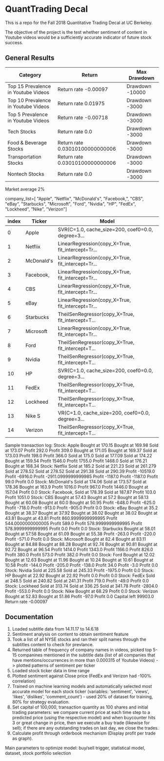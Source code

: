 # QuantTrading Decal

This is a repo for the Fall 2018 Quantitative Trading Decal at UC Berkeley.

The objective of the project is the test whether sentiment of content in Youtube videos would be a sufficiently accurate indicator of future stock success.

## General Results
Category | Return | Max Drawdown
--- | --- | --- |
Top 15 Prevalence in Youtube Videos | Return rate -0.00097 | Drawdown -10000
Top 10 Prevalence in Youtube Videos | Return rate 0.01975| Drawdown -3000
Top 5 Prevalence in Youtube Videos | Return rate -0.00718| Drawdown -3000
Tech Stocks | Return rate 0.0| Drawdown -3000
Food & Beverage Stocks | Return rate 0.03010100000000006| Drawdown -3000
Transportation Stocks | Return rate 0.03010100000000006| Drawdown -3000
Nontech Stocks |  Return rate 0.0 | Drawdown -3000

Market average 2%

company_list=[
"Apple",
"Netflix",
"McDonald's",
"Facebook,",
"CBS",
"eBay",
"Starbucks",
"Microsoft",
"Ford",
"Nvidia",
"HP",
"FedEx",
"Lockheed",
"Nike",
"Verizon"]

index | Ticker| Model
--- | --- | --- |
0	|Apple	|SVR(C=1.0, cache_size=200, coef0=0.0, degree=3...
1	|Netflix	|LinearRegression(copy_X=True, fit_intercept=Tr...
2	|McDonald's|	LinearRegression(copy_X=True, fit_intercept=Tr...
3	|Facebook,|	LinearRegression(copy_X=True, fit_intercept=Tr...
4	|CBS	|LinearRegression(copy_X=True, fit_intercept=Tr...
5	|eBay|	LinearRegression(copy_X=True, fit_intercept=Tr...
6	|Starbucks|	TheilSenRegressor(copy_X=True, fit_intercept=T...
7	|Microsoft	|LinearRegression(copy_X=True, fit_intercept=Tr...
8|	Ford	|TheilSenRegressor(copy_X=True, fit_intercept=T...
9|	Nvidia|	TheilSenRegressor(copy_X=True, fit_intercept=T...
10|	HP|	SVR(C=1.0, cache_size=200, coef0=0.0, degree=3...
11|	FedEx|	TheilSenRegressor(copy_X=True, fit_intercept=T...
12|	Lockheed	|TheilSenRegressor(copy_X=True, fit_intercept=T...
13|	Nike	S|VR(C=1.0, cache_size=200, coef0=0.0, degree=3...
14|	Verizon	|TheilSenRegressor(copy_X=True, fit_intercept=T...

Sample transaction log:
Stock:  Apple
Bought at 170.15
Bought at 169.98
Sold at 173.07
Profit 292.0
Profit 309.0
Bought at 171.05
Bought at 169.37
Sold at 173.03
Profit 198.0
Profit 366.0
Sold at 175.0
Sold at 177.09
Sold at 174.22
Bought at 159.54
Profit 1546.0
Profit 1755.0
Profit 1468.0
Sold at 176.21
Bought at 168.34
Stock:  Netflix
Sold at 185.2
Sold at 221.23
Sold at 261.279
Sold at 278.52
Sold at 278.52
Sold at 291.38
Sold at 290.39
Profit -10519.0
Profit -6916.0
Profit -2911.0999999999985
Profit -1187.0
Profit -1187.0
Profit 99.0
Profit 0.0
Stock:  McDonald's
Sold at 174.06
Sold at 173.57
Sold at 178.36
Bought at 163.9
Profit 1016.0
Profit 967.0
Profit 1446.0
Bought at 157.04
Profit 0.0
Stock:  Facebook,
Sold at 178.39
Sold at 187.87
Profit 103.0
Profit 1051.0
Stock:  CBS
Bought at 57.43
Bought at 57.2
Bought at 58.13
Bought at 60.08
Bought at 60.0
Bought at 50.95
Profit -648.0
Profit -625.0
Profit -718.0
Profit -913.0
Profit -905.0
Profit 0.0
Stock:  eBay
Bought at 35.2
Bought at 38.37
Bought at 37.92
Bought at 38.02
Bought at 38.02
Bought at 43.81
Bought at 43.81
Profit 860.9999999999995
Profit 544.0000000000005
Profit 589.0
Profit 578.9999999999995
Profit 578.9999999999995
Profit 0.0
Profit 0.0
Stock:  Starbucks
Bought at 58.01
Bought at 57.58
Bought at 61.09
Bought at 55.38
Profit -263.0
Profit -220.0
Profit -571.0
Profit 0.0
Stock:  Microsoft
Bought at 82.4
Bought at 83.11
Bought at 84.88
Bought at 88.28
Bought at 92.74
Bought at 90.81
Bought at 92.72
Bought at 96.54
Profit 1414.0
Profit 1343.0
Profit 1166.0
Profit 826.0
Profit 380.0
Profit 573.0
Profit 382.0
Profit 0.0
Stock:  Ford
Bought at 12.02
Bought at 12.63
Bought at 11.96
Bought at 10.24
Bought at 10.61
Bought at 10.58
Profit -144.0
Profit -205.0
Profit -138.0
Profit 34.0
Profit -3.0
Profit 0.0
Stock:  Nvidia
Sold at 225.58
Sold at 245.33
Profit -1975.0
Profit 0.0
Stock:  HP
Bought at 22.92
Bought at 22.92
Profit 0.0
Profit 0.0
Stock:  FedEx
Sold at 248.5
Sold at 240.82
Sold at 241.31
Profit 719.0
Profit -49.0
Profit 0.0
Stock:  Lockheed
Sold at 313.74
Sold at 336.25
Sold at 341.78
Profit -2804.0
Profit -553.0
Profit 0.0
Stock:  Nike
Bought at 68.29
Profit 0.0
Stock:  Verizon
Bought at 52.83
Bought at 51.86
Profit -97.0
Profit 0.0
Capital left 99903.0
Return rate -0.00097

## Documentation

1. Loaded subtitle data from 14.11.17 to 14.6.18
2. Sentiment analysis on content to obtain sentiment feature
3. Took a list of all NYSE stocks and ran their split names through the subtitles content to check for prevlance.
4. Returned table of frequency of company names in videos, picked top 5-15 companines mentioned in the subtitle data (list of all companies that have mentions/occurrences in more than 0.000315 of Youtube Videos) -> plotted patterns of sentiment per ticker
5. Loaded stock ticker data in time range
6. Plotted sentiment against Close price (FedEx and Verizon had -100% correlation)
7. Trained on machine learning models and automatically selected most accurate model for each stock ticker (variables: 'sentiment', 'views', 'likes', 'dislikes', 'comment_count') - used 20% of dataset for training, 80% for strategy evaluation.
8. Set capital of 100,000, transaction quantity as 100 shares and initial trading parameters: we compare current price at each time step to a predicted price (using the respective model) and when buycounter hits 3 or great change in price, then we execute a buy trade (likewise for sell); if there are any outstanding trades on last day, we close the trades.
9. Calculate profit through orderbook mechanism (Display profit per trade as graph). 

Main parameters to optimize model: buy/sell trigger, statistical model, dataset, stock portfolio selection
